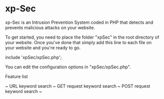xp-Sec
======

xp-Sec is an Intrusion Prevention System coded in PHP that detects and prevents malicious attacks on your website.

To get started, you need to place the folder "xpSec" in the root directory of your website.
Once you've done that simply add this line to each file on your website and you're ready to go.

include 'xpSec/xpSec.php';

You can edit the configuration options in "xpSec/xpSec.php".


Feature list

~ URL keyword search
~ GET request keyword search
~ POST request keyword search
~
